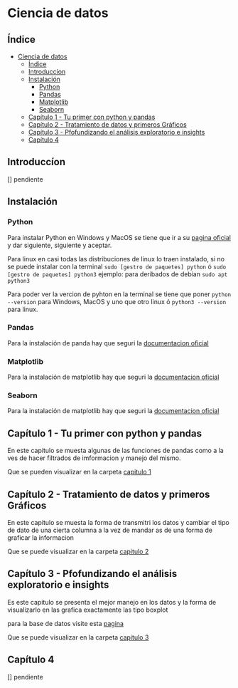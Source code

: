 # Ciencia de datos

## Índice

- [Ciencia de datos](#ciencia-de-datos)
  - [Índice](#índice)
  - [Introduccíon](#introduccíon)
  - [Instalación](#instalación)
    - [Python](#python)
    - [Pandas](#pandas)
    - [Matplotlib](#matplotlib)
    - [Seaborn](#seaborn)
  - [Capítulo 1 - Tu primer con python y pandas](#capítulo-1---tu-primer-con-python-y-pandas)
  - [Capítulo 2 - Tratamiento de datos y primeros Gráficos](#capítulo-2---tratamiento-de-datos-y-primeros-gráficos)
  - [Capítulo 3 - Pfofundizando el análisis exploratorio e insights](#capítulo-3---pfofundizando-el-análisis-exploratorio-e-insights)
  - [Capítulo 4](#capítulo-4)

## Introduccíon

[] pendiente

## Instalación

### Python

Para instalar Python en Windows y MacOS se tiene que ir a su [pagina oficial](https://www.python.org/) y dar siguiente, siguiente y aceptar.

Para linux en casi todas las distribuciones de linux lo traen instalado, si no se puede instalar con la terminal `sudo [gestro de paquetes] python` ó `sudo [gestro de paquetes] python3` ejemplo: para deribados de debian `sudo apt python3`

Para poder ver la vercion de pyhton en la terminal se tiene que poner  `python --version` para Windows, MacOS y uno que otro linux ó `python3 --version` para linux.

### Pandas

Para la instalación de panda hay que seguri la [documentacion oficial](https://pandas.pydata.org/docs/getting_started/index.html)

### Matplotlib

Para la instalación de matplotlib hay que seguri la [documentacion oficial](https://matplotlib.org/stable/)

### Seaborn

Para la instalación de matplotlib hay que seguri la [documentacion oficial](https://seaborn.pydata.org/installing.html)

## Capítulo 1 - Tu primer con python y pandas

En este capítulo se muesta algunas de las funciones de pandas como a la ves de hacer filtrados de imformacion y manejo del mismo.

Que se pueden visualizar en la carpeta [capitulo 1](./capitulo_1/)

## Capítulo 2 - Tratamiento de datos y primeros Gráficos

En este capitulo se muesta la forma de transmitri los datos y cambiar el tipo de dato  de una cierta columna a la vez de mandar as de una forma de graficar la informacion 

Que se puede visualizar en la carpeta [capitulo 2](./capitulo_2/)

## Capítulo 3 - Pfofundizando el análisis exploratorio e insights

Es este capitulo se presenta el mejor manejo en los datos y la forma de visualizarlo en las grafica exactamente las tipo boxplot

para la base de datos visite esta [pagina](https://microdatos.dane.gov.co/index.php/catalog/743/get-microdata)

Que se puede visualizar en la carpeta [capitulo 3](./capitulo_3/)


## Capítulo 4

[] pendiente
